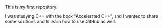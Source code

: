 This is my first repository.

I was studying C++ with the book "Accelerated C++", and I wanted to share some solutions and to learn how to use GitHub as well.
